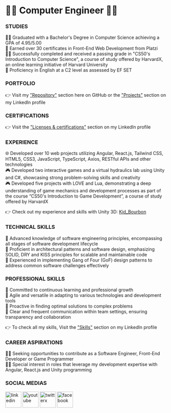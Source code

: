 # 👨‍💻  Computer Engineer  👨‍💻

### STUDIES
👨‍🎓 Graduated with a Bachelor's Degree in Computer Science achieving a GPA of 4.95/5.00<br/>
📜 Earned over 30 certificates in Front-End Web Development from Platzi<br/>
👨‍💻 Successfully completed and received a passing grade in "CS50's Introduction to Computer Science", a course of study offered by HarvardX, an online learning initiative of Harvard University<br/>
🗽 Proficiency in English at a C2 level as assessed by EF SET<br/>

### PORTFOLIO
👉 Visit my ["Repository"](https://github.com/leonardo-collazo?tab=repositories) section here on GitHub or the ["Projects"](https://www.linkedin.com/in/leonardo-collazo-klenina/details/projects/) section on my LinkedIn profile

### CERTIFICATIONS
👉 Visit the ["Licenses & certifications"](https://www.linkedin.com/in/leonardo-collazo-klenina/details/certifications/) section on my LinkedIn profile

### EXPERIENCE
🌐 Developed over 10 web projects utilizing Angular, React.js, Tailwind CSS, HTML5, CSS3, JavaScript, TypeScript, Axios, RESTful APIs and other technologies<br/>
🎮 Developed two interactive games and a virtual hydraulics lab using Unity and C#, showcasing strong problem-solving skills and creativity<br/>
🎮 Developed five projects with LOVE and Lua, demonstrating a deep understanding of game mechanics and development processes as part of the course “CS50's Introduction to Game Development”, a course of study offered by HarvardX<br/>

👉 Check out my experience and skills with Unity 3D: [Kid_Bourbon](https://learn.unity.com/u/kidbourbon)

### TECHNICAL SKILLS
🏅 Advanced knowledge of software engineering principles, encompassing all stages of software development lifecycle<br/>
🏅 Proficient in architectural patterns and software design, emphasizing SOLID, DRY and KISS principles for scalable and maintainable code<br/>
🏅 Experienced in implementing Gang of Four (GoF) design patterns to address common software challenges effectively<br/>

### PROFESSIONAL SKILLS
🏅 Committed to continuous learning and professional growth<br/>
🏅 Agile and versatile in adapting to various technologies and development tools<br/>
🏅 Proactive in finding optimal solutions to complex problems<br/>
🏅 Clear and frequent communication within team settings, ensuring transparency and collaboration<br/>

👉 To check all my skills, Visit the ["Skills"](https://www.linkedin.com/in/leonardo-collazo-klenina/details/skills/) section on my LinkedIn profile

### CAREER ASPIRATIONS
👨‍💻 Seeking opportunities to contribute as a Software Engineer, Front-End Developer or Game Programmer<br/>
👨‍💻 Special interest in roles that leverage my development expertise with Angular, React.js and Unity programming<br/>

### SOCIAL MEDIAS
<a href="https://www.linkedin.com/in/leonardo-collazo-klenina" target="_blank"> <img src="https://img.icons8.com/fluency/48/linkedin.png" alt="linkedin" width="50" height="50"/></a>
<a href="https://www.youtube.com/channel/UCUVv_L27fI0xbvdScYOGm2A" target="_blank"> <img src="https://img.icons8.com/3d-fluency/94/youtube-play.png" alt="youtube" width="50" height="50"/></a>
<a href="https://twitter.com/KidBourbon6" target="_blank"> <img width="50" height="50" src="https://img.icons8.com/color/48/twitterx.png" alt="twitterx"/></a>
<a href="https://www.facebook.com/leonardo.collazo.klenina" target="_blank"> <img src="https://img.icons8.com/fluency/48/facebook-new.png" alt="facebook" width="50" height="50"/></a>
